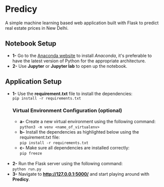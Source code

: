 # Predicy
A simple machine learning based web application built with Flask to predict real estate prices in New Delhi.
## Notebook Setup
* **1-** Go to the [Anaconda website](https://www.anaconda.com/) to install *Anaconda*, it's preferable to have the latest version of Python for the appropriate architecture.
* **2-** Use **Jupyter** or **Jupyter lab** to open up the notebook.
## Application Setup
* **1-** Use the **requirement.txt** file to install the dependencies:<br>
`pip install -r requirements.txt`
  ### Virtual Environment Configuration (optional)
  * **a-** Create a new virtual environment using the following command:<br>
  `python3 -m venv <name_of_virtualenv>`
  * **b-** Install the dependencies as highlighted below using the requirement.txt file:<br>
  `pip install -r requirements.txt`
  * **c-** Make sure all dependencies are installed correctly:<br>
  `pip freeze`
  <br>
* **2-** Run the Flask server using the following command:<br>
`python run.py`
* **3-** Navigate to **http://127.0.0.1:5000/** and start playing around with **Predicy**.
